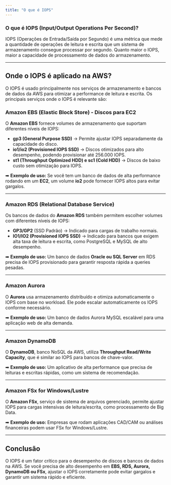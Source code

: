 ```yaml
---
title: "O que é IOPS"
---
```


### **O que é IOPS (Input/Output Operations Per Second)?**  
IOPS (Operações de Entrada/Saída por Segundo) é uma métrica que mede a quantidade de operações de leitura e escrita que um sistema de armazenamento consegue processar por segundo. Quanto maior o IOPS, maior a capacidade de processamento de dados do armazenamento.

---

## **Onde o IOPS é aplicado na AWS?**  
O IOPS é usado principalmente nos serviços de armazenamento e bancos de dados da AWS para otimizar a performance de leitura e escrita. Os principais serviços onde o IOPS é relevante são:

### **Amazon EBS (Elastic Block Store) - Discos para EC2**
O **Amazon EBS** fornece volumes de armazenamento que suportam diferentes níveis de IOPS:
- **gp3 (General Purpose SSD)** → Permite ajustar IOPS separadamente da capacidade do disco.
- **io1/io2 (Provisioned IOPS SSD)** → Discos otimizados para alto desempenho, podendo provisionar até 256.000 IOPS.
- **st1 (Throughput Optimized HDD) e sc1 (Cold HDD)** → Discos de baixo custo sem otimização para IOPS.

➡ **Exemplo de uso:** Se você tem um banco de dados de alta performance rodando em um **EC2**, um volume **io2** pode fornecer IOPS altos para evitar gargalos.

---

### **Amazon RDS (Relational Database Service)**
Os bancos de dados do **Amazon RDS** também permitem escolher volumes com diferentes níveis de IOPS:
- **GP3/GP2** (SSD Padrão) → Indicado para cargas de trabalho normais.
- **IO1/IO2 (Provisioned IOPS SSD)** → Indicado para bancos que exigem alta taxa de leitura e escrita, como PostgreSQL e MySQL de alto desempenho.

➡ **Exemplo de uso:** Um banco de dados **Oracle ou SQL Server** em RDS precisa de IOPS provisionado para garantir resposta rápida a queries pesadas.

---

### **Amazon Aurora**
O **Aurora** usa armazenamento distribuído e otimiza automaticamente o IOPS com base no workload. Ele pode escalar automaticamente os IOPS conforme necessário.

➡ **Exemplo de uso:** Um banco de dados Aurora MySQL escalável para uma aplicação web de alta demanda.

---

### **Amazon DynamoDB**
O **DynamoDB**, banco NoSQL da AWS, utiliza **Throughput Read/Write Capacity**, que é similar ao IOPS para bancos de chave-valor.

➡ **Exemplo de uso:** Um aplicativo de alta performance que precisa de leituras e escritas rápidas, como um sistema de recomendação.

---

### **Amazon FSx for Windows/Lustre**
O **Amazon FSx**, serviço de sistema de arquivos gerenciado, permite ajustar IOPS para cargas intensivas de leitura/escrita, como processamento de Big Data.

➡ **Exemplo de uso:** Empresas que rodam aplicações CAD/CAM ou análises financeiras podem usar FSx for Windows/Lustre.

---

## **Conclusão**
O IOPS é um fator crítico para o desempenho de discos e bancos de dados na AWS. Se você precisa de alto desempenho em **EBS, RDS, Aurora, DynamoDB ou FSx**, ajustar o IOPS corretamente pode evitar gargalos e garantir um sistema rápido e eficiente.
